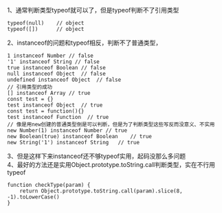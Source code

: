 1、通常判断类型typeof就可以了，但是typeof判断不了引用类型
```
typeof(null)    // object
typeof([])      // object
```
2、instanceof的问题和typeof相反，判断不了普通类型，
```
1 instanceof Number // false
'1' instanceof String // false
true instanceof Boolean // false
null instanceof Object  // false
undefined instanceof Object  // false
// 引用类型的成功
[] instanceof Array // true
const test = {}
test instanceof Object  // true
const test = function(){}
test instanceof Function  // true
// 像是用new创建的普通类型倒是可以判断，但是为了判断类型这些写反而没意义、不实用
new Number(1) instanceof Number // true
new Boolean(true) instanceof Boolean    // true
new String('1') instanceof String   // true
```
3、但是这样下来instanceof还不够typeof实用，起码没那么多问题<br/>
4、最好的方法还是实用Object.prototype.toString.call判断类型，实在不行用typeof
```
function checkType(param) {
    return Object.prototype.toString.call(param).slice(8, -1).toLowerCase()
}
```
